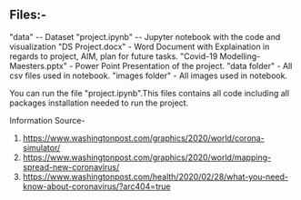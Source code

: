 ## Files:-
"data" -- Dataset
"project.ipynb" -- Jupyter notebook with the code and visualization
"DS Project.docx" - Word Document with Explaination in regards to project, AIM, plan for future tasks.
"Covid-19 Modelling- Maesters.pptx" - Power Point Presentation of the project.
"data folder" - All csv files used in notebook.
"images folder" - All images used in notebook.

You can run the file "project.ipynb".This files contains all code including all packages installation needed to run the project. 

Information Source- 
1. https://www.washingtonpost.com/graphics/2020/world/corona-simulator/
2. https://www.washingtonpost.com/graphics/2020/world/mapping-spread-new-coronavirus/
3. https://www.washingtonpost.com/health/2020/02/28/what-you-need-know-about-coronavirus/?arc404=true

